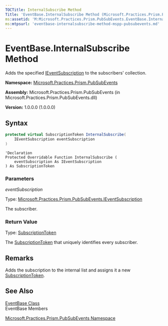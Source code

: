 ```yaml
---
TOCTitle: InternalSubscribe Method
Title: 'EventBase.InternalSubscribe Method (Microsoft.Practices.Prism.PubSubEvents)'
ms:assetid: 'M:Microsoft.Practices.Prism.PubSubEvents.EventBase.InternalSubscribe(Microsoft.Practices.Prism.PubSubEvents.IEventSubscription)'
ms:mtpsurl: 'eventbase-internalsubscribe-method-mspp-pubsubevents.md'
---
```


# EventBase.InternalSubscribe Method

Adds the specified [IEventSubscription](/patterns-practices/reference/mspp-mvvm-namespace.ieventsubscription) to the subscribers' collection.

**Namespace:** [Microsoft.Practices.Prism.PubSubEvents](/patterns-practices/reference/mspp-mvvm-namespace)

**Assembly:** Microsoft.Practices.Prism.PubSubEvents (in Microsoft.Practices.Prism.PubSubEvents.dll)

**Version:** 1.0.0.0 (1.0.0.0)

## Syntax

```C#
protected virtual SubscriptionToken InternalSubscribe(
	IEventSubscription eventSubscription
)
```

```VB
'Declaration
Protected Overridable Function InternalSubscribe ( 
	eventSubscription As IEventSubscription
) As SubscriptionToken
```

### Parameters

*eventSubscription*

Type: [Microsoft.Practices.Prism.PubSubEvents.IEventSubscription](/patterns-practices/reference/mspp-mvvm-namespace.ieventsubscription)

The subscriber.

### Return Value

Type: [SubscriptionToken](/patterns-practices/reference/mspp-mvvm-namespace.subscriptiontoken)

The [SubscriptionToken](/patterns-practices/reference/mspp-mvvm-namespace.subscriptiontoken) that uniquely identifies every subscriber.

## Remarks

Adds the subscription to the internal list and assigns it a new [SubscriptionToken](/patterns-practices/reference/mspp-mvvm-namespace.subscriptiontoken).

## See Also

[EventBase Class](/patterns-practices/reference/mspp-mvvm-namespace.eventbase)<br/>
EventBase Members

[Microsoft.Practices.Prism.PubSubEvents Namespace](/patterns-practices/reference/mspp-mvvm-namespace)<br/>
